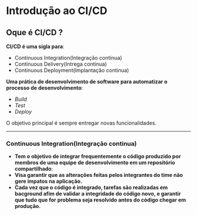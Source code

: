 # Introdução ao CI/CD

## Oque é CI/CD ?
**CI/CD é uma sigla para**:
- Continuous Integration(Integração continua)
- Continuous Delivery(Intrega continua)
- Continuous Deployment(Implantação continua)

**Uma prática de desenvolvimento de software para automatizar o processo de desenvolvimento**:
 - *Build*
 - *Test*
 - *Deploy*

 O objetivo principal é sempre entregar novas funcionalidades.

 <hr/>
 
### Continuous Integration(Integração continua)
- **Tem o objetivo de integrar frequentemente o código produzido por membros de uma equipe de desenvolvimento em um repositório compartilhado**:
- **Visa garantir que as alterações feitas pelos integrantes do time não gere impatos na aplicação.**
- **Cada vez que o código é integrado, tarefas são realizadas em bacground afim de validar a integridade do código novo, e garantir que tudo que for problema seja resolvido antes do código chegar em produção.**